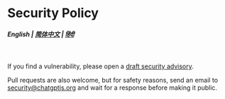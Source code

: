 # Security Policy

##### English | [简体中文](https://github.com/kudoai/chatgpt.js/blob/main/docs/zh-cn/SECURITY.md) | [हिंदी ](https://github.com/kudoai/chatgpt.js/blob/main/docs/hi/SECURITY.md)

<br>

If you find a vulnerability, please open a [draft security advisory](https://github.com/kudoai/chatgpt.js/security/advisories/new).

Pull requests are also welcome, but for safety reasons, send an email to security@chatgptjs.org and wait for a response before making it public.
